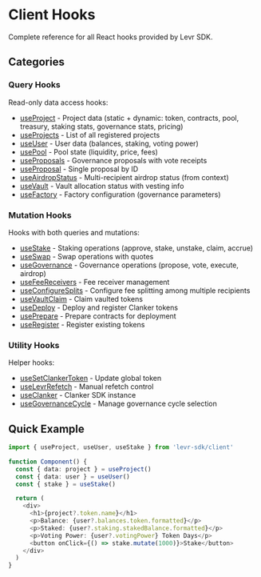# Client Hooks

Complete reference for all React hooks provided by Levr SDK.

## Categories

### Query Hooks

Read-only data access hooks:

- [useProject](./query/use-project.md) - Project data (static + dynamic: token, contracts, pool, treasury, staking stats, governance stats, pricing)
- [useProjects](./query/use-projects.md) - List of all registered projects
- [useUser](./query/use-user.md) - User data (balances, staking, voting power)
- [usePool](./query/use-pool.md) - Pool state (liquidity, price, fees)
- [useProposals](./query/use-proposals.md) - Governance proposals with vote receipts
- [useProposal](./query/use-proposal.md) - Single proposal by ID
- [useAirdropStatus](./query/use-airdrop-status.md) - Multi-recipient airdrop status (from context)
- [useVault](./query/use-vault.md) - Vault allocation status with vesting info
- [useFactory](./query/use-factory.md) - Factory configuration (governance parameters)

### Mutation Hooks

Hooks with both queries and mutations:

- [useStake](./mutation/use-stake.md) - Staking operations (approve, stake, unstake, claim, accrue)
- [useSwap](./mutation/use-swap.md) - Swap operations with quotes
- [useGovernance](./mutation/use-governance.md) - Governance operations (propose, vote, execute, airdrop)
- [useFeeReceivers](./mutation/use-fee-receivers.md) - Fee receiver management
- [useConfigureSplits](./mutation/use-configure-splits.md) - Configure fee splitting among multiple recipients
- [useVaultClaim](./mutation/use-vault-claim.md) - Claim vaulted tokens
- [useDeploy](./mutation/use-deploy.md) - Deploy and register Clanker tokens
- [usePrepare](./mutation/use-prepare.md) - Prepare contracts for deployment
- [useRegister](./mutation/use-register.md) - Register existing tokens

### Utility Hooks

Helper hooks:

- [useSetClankerToken](./utility/use-set-clanker-token.md) - Update global token
- [useLevrRefetch](./utility/use-levr-refetch.md) - Manual refetch control
- [useClanker](./utility/use-clanker.md) - Clanker SDK instance
- [useGovernanceCycle](./utility/use-governance-cycle.md) - Manage governance cycle selection

## Quick Example

```typescript
import { useProject, useUser, useStake } from 'levr-sdk/client'

function Component() {
  const { data: project } = useProject()
  const { data: user } = useUser()
  const { stake } = useStake()

  return (
    <div>
      <h1>{project?.token.name}</h1>
      <p>Balance: {user?.balances.token.formatted}</p>
      <p>Staked: {user?.staking.stakedBalance.formatted}</p>
      <p>Voting Power: {user?.votingPower} Token Days</p>
      <button onClick={() => stake.mutate(1000)}>Stake</button>
    </div>
  )
}
```
